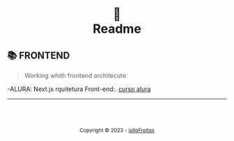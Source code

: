 <h1 align="center">
📄<br>Readme
</h1>

## 📚 FRONTEND

> Working whith frontend architecute

-ALURA: Next.js rquitetura Front-end:. [curso alura](https://cursos.alura.com.br/course/nextjs-arquitetura-front-end)

---

<div align="center">
  <br/>
  <br/>
  <br/>
    <div>
      <sub>Copyright © 2023 - <a href="https://github.com/Julio-Freitas">julioFreitas</sub></a>
    </div>

</div>
